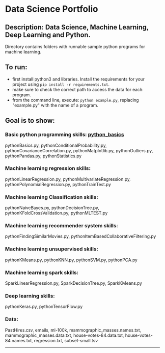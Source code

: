 # Data Science Portfolio

## Description: Data Science, Machine Learning, Deep Learning and Python.
Directory contains folders with runnable sample python programs for machine learning.

## To run:
- first install python3 and libraries. Install the requirements for your project using `pip install -r requirements.txt`. 
- make sure to check the correct path to access the data for each program.
- from the command line, execute: `python example.py`, replacing "example.py" with the name of a program.

## Goal is to show:

### Basic python programming skills: [python_basics](https://github.com/markikojr/DataScience/tree/master/python_basics)  
pythonBasics.py, pythonConditionalProbability.py, pythonCovarianceCorrelation.py, pythonMatplotlib.py, pythonOutliers.py, pythonPandas.py, pythonStatistics.py

### Machine learning regression skills: 
pythonLinearRegression.py, pythonMultivariateRegression.py, pythonPolynomialRegression.py, pythonTrainTest.py

### Machine learning Classification skills: 
pythonNaiveBayes.py, pythonDecisionTree.py, pythonKFoldCrossValidation.py, pythonMLTEST.py 

### Machine learning recommender system skills:
pythonFindingSimilarMovies.py, pythonItemBasedCollaborativeFiltering.py

### Machine learning unsupervised skills: 
pythonKMeans.py, pythonKNN.py, pythonSVM.py, pythonPCA.py

### Machine learning spark skills:
SparkLinearRegression.py, SparkDecisionTree.py, SparkKMeans.py

### Deep learning skills: 
pythonKeras.py, pythonTensorFlow.py

### Data: 
PastHires.csv, emails, ml-100k, mammographic_masses.names.txt, mammographic_masses.data.txt, house-votes-84.data.txt, house-votes-84.names.txt, regression.txt, subset-small.tsv

----------------------------
